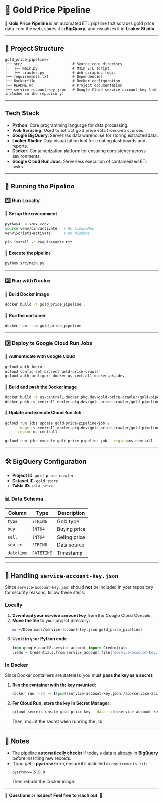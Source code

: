 # 📌 Gold Price Pipeline

🚀 **Gold Price Pipeline** is an automated ETL pipeline that scrapes gold price data from the web, stores it in **BigQuery**, and visualizes it in **Looker Studio**.

---

## 📂 Project Structure
```
gold_price_pipeline/
│── src/                       # Source code directory
│   ├── main.py                # Main ETL script
│   ├── crawler.py             # Web scraping logic
│── requirements.txt           # Dependencies
│── Dockerfile                 # Docker configuration
│── README.md                  # Project documentation
│── service-account-key.json   # Google Cloud service account key (not included in the repository)
```

---

## Tech Stack
- **Python**: Core programming language for data processing.
- **Web Scraping**: Used to extract gold price data from web sources.
- **Google BigQuery**: Serverless data warehouse for storing extracted data.
- **Looker Studio**: Data visualization tool for creating dashboards and reports.
- **Docker**: Containerization platform for ensuring consistency across environments.
- **Google Cloud Run Jobs**: Serverless execution of containerized ETL tasks.

---

## 🚀 Running the Pipeline

### 1️⃣ Run Locally
#### 📌 Set up the environment
```sh
python3 -m venv venv
source venv/bin/activate   # On Linux/Mac
venv\Scripts\activate      # On Windows

pip install -r requirements.txt
```
#### 📌 Execute the pipeline
```sh
python src/main.py
```

---

### 2️⃣ Run with Docker
#### 📌 Build Docker image
```sh
docker build -t gold_price_pipeline .
```
#### 📌 Run the container
```sh
docker run --rm gold_price_pipeline
```

---

### 3️⃣ Deploy to Google Cloud Run Jobs
#### 📌 Authenticate with Google Cloud
```sh
gcloud auth login
gcloud config set project gold-price-crawler
gcloud auth configure-docker us-central1-docker.pkg.dev
```

#### 📌 Build and push the Docker image
```sh
docker build -t us-central1-docker.pkg.dev/gold-price-crawler/gold-pipeline-repo/gold_price_pipeline .
docker push us-central1-docker.pkg.dev/gold-price-crawler/gold-pipeline-repo/gold_price_pipeline
```

#### 📌 Update and execute Cloud Run Job
```sh
gcloud run jobs update gold-price-pipeline-job \
    --image us-central1-docker.pkg.dev/gold-price-crawler/gold-pipeline-repo/gold_price_pipeline \
    --region us-central1

gcloud run jobs execute gold-price-pipeline-job --region=us-central1
```

---

## 🛠 BigQuery Configuration
- **Project ID:** `gold-price-crawler`
- **Dataset ID:** `gold_store`
- **Table ID:** `gold_price`

### 📊 Data Schema
| Column   | Type   | Description |
|----------|--------|-------------|
| `type` | `STRING` | Gold type |
| `buy` | `INT64` | Buying price |
| `sell` | `INT64` | Selling price |
| `source` | `STRING` | Data source |
| `datetime` | `DATETIME` | Timestamp |

---

## 📌 Handling `service-account-key.json`
Since `service-account-key.json` should **not** be included in your repository for security reasons, follow these steps:

### Locally
1. **Download your service account key** from the Google Cloud Console.
2. **Move the file** to your project directory:
   ```sh
   mv ~/Downloads/service-account-key.json gold_price_pipeline/
   ```
3. **Use it in your Python code**:
   ```python
   from google.oauth2.service_account import Credentials
   creds = Credentials.from_service_account_file("service-account-key.json")
   ```

### In Docker
Since Docker containers are stateless, you must **pass the key as a secret**:
1. **Run the container with the key mounted:**
   ```sh
   docker run --rm -v $(pwd)/service-account-key.json:/app/service-account-key.json gold_price_pipeline
   ```
2. **For Cloud Run, store the key in Secret Manager:**
   ```sh
   gcloud secrets create gold-price-key --data-file=service-account-key.json
   ```
   Then, mount the secret when running the job.

---

## 📌 Notes
- The pipeline **automatically checks** if today's data is already in **BigQuery** before inserting new records.
- If you get a **pyarrow** error, ensure it’s included in `requirements.txt`:
  ```
  pyarrow==15.0.0
  ```
  Then rebuild the Docker image.

---

📩 **Questions or issues? Feel free to reach out!** 🚀


